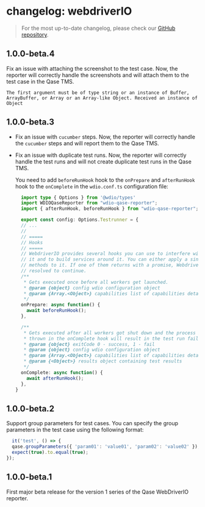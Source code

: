 # changelog: webdriverIO


> For the most up-to-date changelog, please check our [GitHub repository](https://github.com/qase-tms/qase-javascript/blob/main/qase-wdio/changelog.md).

## 1.0.0-beta.4


Fix an issue with attaching the screenshot to the test case. Now, the reporter will correctly handle the screenshots and
will attach them to the test case in the Qase TMS.

```log
The first argument must be of type string or an instance of Buffer, ArrayBuffer, or Array or an Array-like Object. Received an instance of Object
```

## 1.0.0-beta.3


- Fix an issue with `cucumber` steps. Now, the reporter will correctly handle the `cucumber` steps and will report them
  to the Qase TMS.
- Fix an issue with duplicate test runs. Now, the reporter will correctly handle the test runs and will not create
  duplicate test runs in the Qase TMS.

  You need to add `beforeRunHook` hook to the `onPrepare` and `afterRunHook` hook to the `onComplete` in the
  `wdio.conf.ts` configuration file:

  ```ts
    import type { Options } from '@wdio/types'
    import WDIOQaseReporter from "wdio-qase-reporter";
    import { afterRunHook, beforeRunHook } from "wdio-qase-reporter";

    export const config: Options.Testrunner = {
    // ...
    //
    // =====
    // Hooks
    // =====
    // WebdriverIO provides several hooks you can use to interfere with the test process in order to enhance
    // it and to build services around it. You can either apply a single function or an array of
    // methods to it. If one of them returns with a promise, WebdriverIO will wait until that promise got
    // resolved to continue.
    /**
     * Gets executed once before all workers get launched.
     * @param {object} config wdio configuration object
     * @param {Array.<Object>} capabilities list of capabilities details
     */
    onPrepare: async function() {
      await beforeRunHook();
    },

    /**
     * Gets executed after all workers got shut down and the process is about to exit. An error
     * thrown in the onComplete hook will result in the test run failing.
     * @param {object} exitCode 0 - success, 1 - fail
     * @param {object} config wdio configuration object
     * @param {Array.<Object>} capabilities list of capabilities details
     * @param {<Object>} results object containing test results
     */
    onComplete: async function() {
      await afterRunHook();
    },
  }
  ```

## 1.0.0-beta.2


Support group parameters for test cases. You can specify the group parameters in the test case using the following
format:

```ts
  it('test', () => {
  qase.groupParameters({ 'param01': 'value01', 'param02': 'value02' });
  expect(true).to.equal(true);
});
```

## 1.0.0-beta.1


First major beta release for the version 1 series of the Qase WebDriverIO reporter.
